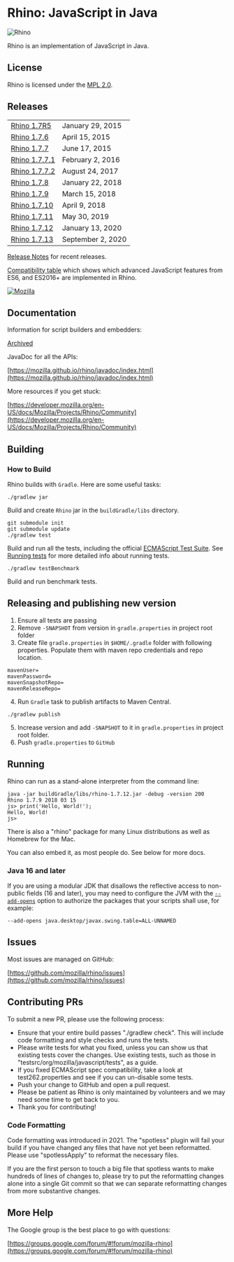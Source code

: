 # Rhino: JavaScript in Java

![Rhino](https://developer.mozilla.org/@api/deki/files/832/=Rhino.jpg)

Rhino is an implementation of JavaScript in Java.

## License

Rhino is licensed under the [MPL 2.0](./LICENSE.txt).

## Releases

<table>
<tr><td><a href="https://github.com/mozilla/rhino/releases/tag/Rhino1_7R5_RELEASE">Rhino 1.7R5</a></td><td>January 29, 2015</td></tr>
<tr><td><a href="https://github.com/mozilla/rhino/releases/tag/Rhino1_7_6_RELEASE">Rhino 1.7.6</a></td><td>April 15, 2015</td></tr>
<tr><td><a href="https://github.com/mozilla/rhino/releases/tag/Rhino1_7_7_RELEASE">Rhino 1.7.7</a></td><td>June 17, 2015</td></tr>
<tr><td><a href="https://github.com/mozilla/rhino/releases/tag/Rhino1_7_7_1_RELEASE">Rhino 1.7.7.1</a></td><td>February 2, 2016</td></tr>
<tr><td><a href="https://github.com/mozilla/rhino/releases/tag/Rhino1_7_7_2_Release">Rhino 1.7.7.2</a></td><td>August 24, 2017</td></tr>
<tr><td><a href="https://github.com/mozilla/rhino/releases/tag/Rhino1_7_8_Release">Rhino 1.7.8</a></td><td>January 22, 2018</td></tr>
<tr><td><a href="https://github.com/mozilla/rhino/releases/tag/Rhino1_7_9_Release">Rhino 1.7.9</a></td><td>March 15, 2018</td></tr>
<tr><td><a href="https://github.com/mozilla/rhino/releases/tag/Rhino1_7_10_Release">Rhino 1.7.10</a></td><td>April 9, 2018</td></tr>
<tr><td><a href="https://github.com/mozilla/rhino/releases/tag/Rhino1_7_11_Release">Rhino 1.7.11</a></td><td>May 30, 2019</td></tr>
<tr><td><a href="https://github.com/mozilla/rhino/releases/tag/Rhino1_7_12_Release">Rhino 1.7.12</a></td><td>January 13, 2020</td></tr>
<tr><td><a href="https://github.com/mozilla/rhino/releases/tag/Rhino1_7_13_Release">Rhino 1.7.13</a></td><td>September 2, 2020</td></tr>
</table>

[Release Notes](./RELEASE-NOTES.md) for recent releases.

[Compatibility table](https://mozilla.github.io/rhino/compat/engines.html) which shows which advanced JavaScript
features from ES6, and ES2016+ are implemented in Rhino.

[![Mozilla](https://circleci.com/gh/mozilla/rhino.svg?style=shield)](https://app.circleci.com/pipelines/github/mozilla/rhino)


## Documentation

Information for script builders and embedders:

[Archived](http://web.archive.org/web/20210304081342/https://developer.mozilla.org/en-US/docs/Mozilla/Projects/Rhino/Documentation)

JavaDoc for all the APIs:

[https://mozilla.github.io/rhino/javadoc/index.html](https://mozilla.github.io/rhino/javadoc/index.html)

More resources if you get stuck:

[https://developer.mozilla.org/en-US/docs/Mozilla/Projects/Rhino/Community](https://developer.mozilla.org/en-US/docs/Mozilla/Projects/Rhino/Community)

## Building

### How to Build

Rhino builds with `Gradle`. Here are some useful tasks:
```
./gradlew jar
```
Build and create `Rhino` jar in the `buildGradle/libs` directory.
```
git submodule init
git submodule update
./gradlew test
```
Build and run all the tests, including the official [ECMAScript Test Suite](https://github.com/tc39/test262).
See [Running tests](testsrc/README.md) for more detailed info about running tests.
```
./gradlew testBenchmark
```
Build and run benchmark tests.

## Releasing and publishing new version

1. Ensure all tests are passing
2. Remove `-SNAPSHOT` from version in `gradle.properties` in project root folder
3. Create file `gradle.properties` in `$HOME/.gradle` folder with following properties. Populate them with maven repo credentials and repo location.
```
mavenUser=
mavenPassword=
mavenSnapshotRepo=
mavenReleaseRepo=
```

4. Run `Gradle` task to publish artifacts to Maven Central.
```
./gradlew publish
```
5. Increase version and add `-SNAPSHOT` to it in `gradle.properties` in project root folder.
6. Push `gradle.properties` to `GitHub`

## Running

Rhino can run as a stand-alone interpreter from the command line:
```
java -jar buildGradle/libs/rhino-1.7.12.jar -debug -version 200
Rhino 1.7.9 2018 03 15
js> print('Hello, World!');
Hello, World!
js>
```
There is also a "rhino" package for many Linux distributions as well as Homebrew for the Mac.

You can also embed it, as most people do. See below for more docs.

### Java 16 and later

If you are using a modular JDK that disallows the reflective access to
non-public fields (16 and later), you may need to configure the JVM with the
[`--add-opens`](https://docs.oracle.com/en/java/javase/17/migrate/migrating-jdk-8-later-jdk-releases.html#GUID-12F945EB-71D6-46AF-8C3D-D354FD0B1781)
option to authorize the packages that your scripts shall use, for example:
```
--add-opens java.desktop/javax.swing.table=ALL-UNNAMED
```

## Issues

Most issues are managed on GitHub:

[https://github.com/mozilla/rhino/issues](https://github.com/mozilla/rhino/issues)

## Contributing PRs

To submit a new PR, please use the following process:

* Ensure that your entire build passes "./gradlew check". This will include
code formatting and style checks and runs the tests.
* Please write tests for what you fixed, unless you can show us that existing
tests cover the changes. Use existing tests, such as those in
"testsrc/org/mozilla/javascript/tests", as a guide.
* If you fixed ECMAScript spec compatibility, take a look at test262.properties and see
if you can un-disable some tests.
* Push your change to GitHub and open a pull request.
* Please be patient as Rhino is only maintained by volunteers and we may need
some time to get back to you.
* Thank you for contributing!

### Code Formatting

Code formatting was introduced in 2021. The "spotless" plugin will fail your
build if you have changed any files that have not yet been reformatted.
Please use "spotlessApply" to reformat the necessary files.

If you are the first person to touch a big file that spotless wants to make
hundreds of lines of changes to, please try to put the reformatting changes
alone into a single Git commit so that we can separate reformatting changes
from more substantive changes.

## More Help

The Google group is the best place to go with questions:

[https://groups.google.com/forum/#!forum/mozilla-rhino](https://groups.google.com/forum/#!forum/mozilla-rhino)
